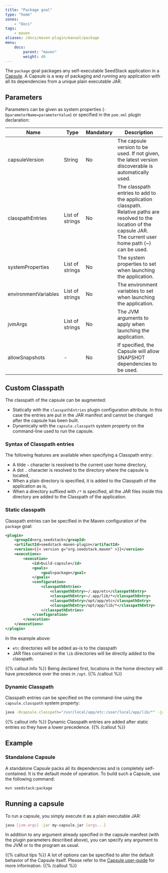 ```yaml
---
title: "Package goal"
type: "home"
zones:
    - "Docs"
tags:
    - maven
aliases: /docs/maven-plugin/manual/package    
menu:
    docs:
        parent: "maven"
        weight: 40
---
```


The `package` goal packages any self-executable SeedStack application in a [Capsule](http://www.capsule.io/).
A Capsule is a way of packaging and running any application with all its dependencies from a unique plain executable JAR.<!--more-->

## Parameters

Parameters can be given as system properties (`-DparameterName=parameterValue`) or specified in the `pom.xml` plugin declaration:

<table class="table table-striped table-bordered table-condensed">
    <thead>
    <tr>
        <th>Name</th>
        <th>Type</th>
        <th>Mandatory</th>
        <th>Description</th>
    </tr>
    </thead>
    <tbody>
    <tr>
        <td>capsuleVersion</td>
        <td>String</td>
        <td>No</td>
        <td>The capsule version to be used. If not given, the latest version discoverable is automatically used.</td>
    </tr>
    <tr>
        <td>classpathEntries</td>
        <td>List of strings</td>
        <td>No</td>
        <td>The classpath entries to add to the application classpath.
        <br/>Relative paths are resolved to the location of the 
        capsule JAR. 
        <br/>The current user home path (~) can be used.</td>
    </tr>
    <tr>
        <td>systemProperties</td>
        <td>List of strings</td>
        <td>No</td>
        <td>The system properties to set when launching the application.</td>
    </tr>
    <tr>
        <td>environmentVariables</td>
        <td>List of strings</td>
        <td>No</td>
        <td>The environment variables to set when launching the application.</td>
    </tr>
    <tr>
        <td>jvmArgs</td>
        <td>List of strings</td>
        <td>No</td>
        <td>The JVM arguments to apply when launching the application.</td>
    </tr>
    <tr>
        <td>allowSnapshots</td>
        <td>-</td>
        <td>No</td>
        <td>If specified, the Capsule will allow SNAPSHOT dependencies to be used.</td>
    </tr>
    </tbody>
</table>

## Custom Classpath

The classpath of the capsule can be augmented:

* Statically with the `classpathEntries` plugin configuration attribute. In this case the entries are put in the 
JAR manifest and cannot be changed after the capsule has been built.
* Dynamically with the `capsule.classpath` system property on the command-line used to run the capsule.   

### Syntax of Classpath entries

The following features are available when specifying a Classpath entry:

* A tilde `~` character is resolved to the current user home directory,
* A dot `.` character is resolved to the directory where the capsule is located,
* When a plain directory is specified, it is added to the Classpath of the application as is,
* When a directory suffixed with `/*` is specified, all the JAR files inside this directory are added to the Classpath 
of the application.

### Static classpath

Classpath entries can be specified in the Maven configuration of the `package` goal:

```xml
<plugin>
    <groupId>org.seedstack</groupId>
    <artifactId>seedstack-maven-plugin</artifactId>
    <version>{{< version g="org.seedstack.maven" >}}</version>
    <executions>
        <execution>
            <id>build-capsule</id>
            <goals>
                <goal>package</goal>
            </goals>
            <configuration>
                <classpathEntries>
                    <classpathEntry>~/.app/etc</classpathEntry>
                    <classpathEntry>~/.app/lib/*</classpathEntry>
                    <classpathEntry>/opt/app/etc</classpathEntry>
                    <classpathEntry>/opt/app/lib/*</classpathEntry>
                </classpathEntries>
            </configuration>
        </execution>
    </executions>
</plugin>
```

In the example above:

* `etc` directories will be added as-is to the classpath
* JAR files contained in the `lib` directories will be directly added to the classpath. 

{{% callout info %}}
Being declared first, locations in the home directory will have precedence over the ones in `/opt`.
{{% /callout %}}

### Dynamic Classpath

Classpath entries can be specified on the command-line using the `capsule.classpath` system property:

```bash
java -Dcapsule.classpath="/usr/local/app/etc:/user/local/app/lib/*" -jar my-capsule.jar
```

{{% callout info %}}
Dynamic Classpath entries are added after static entries so they have a lower precedence.
{{% /callout %}}

## Example

### Standalone Capsule

A standalone Capsule packs all its dependencies and is completely self-contained. It is the default mode of operation. To
build such a Capsule, use the following command:

```bash
mvn seedstack:package
```

## Running a capsule

To run a capsule, you simply execute it as a plain executable JAR:

```bash
java [jvm-args] -jar my-capsule.jar [args...]
```

In addition to any argument already specified in the capsule manifest (with the plugin parameters described above), you 
can specify any argument to the JVM or to the program as usual.

{{% callout tips %}}
A lot of options can be specified to alter the default behavior of the Capsule itself. Please refer to the [Capsule user-guide](http://www.capsule.io/user-guide/)
for more information.
{{% /callout %}}
